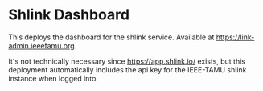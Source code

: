 # Shlink Dashboard

This deploys the dashboard for the shlink service. Available at https://link-admin.ieeetamu.org.

It's not technically necessary since https://app.shlink.io/ exists, but this deployment automatically includes the api key for the IEEE-TAMU shlink instance when logged into.